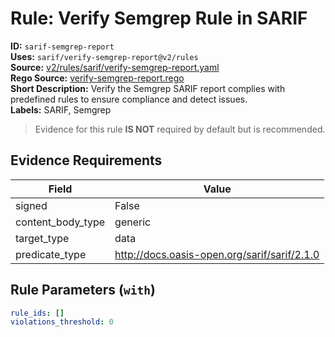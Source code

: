 # Rule: Verify Semgrep Rule in SARIF  
**ID:** `sarif-semgrep-report`  
**Uses:** `sarif/verify-semgrep-report@v2/rules`  
**Source:** [v2/rules/sarif/verify-semgrep-report.yaml](https://github.com/scribe-public/sample-policies/v2/rules/sarif/verify-semgrep-report.yaml)  
**Rego Source:** [verify-semgrep-report.rego](https://github.com/scribe-public/sample-policies/v2/rules/sarif/verify-semgrep-report.rego)  
**Short Description:** Verify the Semgrep SARIF report complies with predefined rules to ensure compliance and detect issues.  
**Labels:** SARIF, Semgrep  
> Evidence for this rule **IS NOT** required by default but is recommended.


## Evidence Requirements  
| Field | Value |
|-------|-------|
| signed | False |
| content_body_type | generic |
| target_type | data |
| predicate_type | http://docs.oasis-open.org/sarif/sarif/2.1.0 |

## Rule Parameters (`with`)  
```yaml
rule_ids: []
violations_threshold: 0
```

